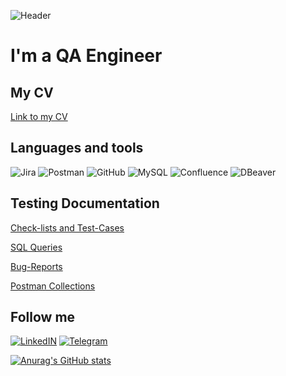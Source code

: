 ![Header](https://user-images.githubusercontent.com/113775068/194911002-d9a06bd2-1008-4bc6-9fab-d97f9a5cefbe.png)

# I'm a QA Engineer

## My CV
[Link to my CV](https://drive.google.com/file/d/1r1AkOXPRPvwtBxufAw8-7-EveToJuSn6/view?usp=share_link)

## Languages and tools
![Jira](https://img.shields.io/badge/-JIRA-090909?style=for-the-badge&logo=Jira&logoColor=0000FF)
![Postman](https://img.shields.io/badge/-Postman-090909?style=for-the-badge&logo=Postman&logoColor=FFA500)
![GitHub](https://img.shields.io/badge/-GITHUB-090909?style=for-the-badge&logo=GITHUB&logoColor=ADD8E6)
![MySQL](https://img.shields.io/badge/-MYSQL-090909?style=for-the-badge&logo=MYSQL&logoColor=0000FF)
![Confluence](https://img.shields.io/badge/-Confluence-090909?style=for-the-badge&logo=Confluence&logoColor=0000FF)
![DBeaver](https://img.shields.io/badge/-DBeaver-090909?style=for-the-badge&logo=DBeaverL&logoColor=0000FF)

## Testing Documentation
[Check-lists and Test-Cases](https://drive.google.com/drive/folders/1v259sauCLyQQme6WlJzhKvjuKg-Zy1yp?usp=sharing)

[SQL Queries](https://github.com/DashutaMD/MySQL_samples)

[Bug-Reports](https://drive.google.com/drive/folders/1QBqF9Ncfccxv3CfjO-wWIpza2H15FuJP?usp=sharing)

[Postman Collections](https://www.postman.com/rookmd/workspace/myspace)

## Follow me
[![LinkedIN](https://img.shields.io/badge/-LinkedIn-090909?style=for-the-badge&logo=LinkedIn&logoColor=0000FF)](https://www.linkedin.com/in/daria-mi)
[![Telegram](https://img.shields.io/badge/-Telegram-090909?style=for-the-badge&logo=Telegram&logoColor=0000FF)](https://t.me/DashutaMD)


[![Anurag's GitHub stats](https://github-readme-stats.vercel.app/api?username=DashutaMD)](https://github.com/anuraghazra/github-readme-stats)
